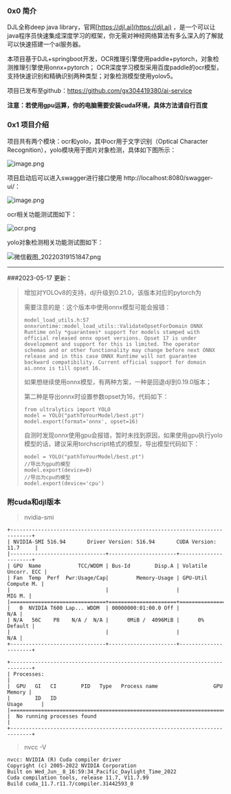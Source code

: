 ### 0x0 简介

DJL全称deep java library，官网[https://djl.ai](https://djl.ai) ，是一个可以让java程序员快速集成深度学习的框架，你无需对神经网络算法有多么深入的了解就可以快速搭建一个ai服务器。


本项目基于DJL+springboot开发，OCR推理引擎使用paddle+pytorch，对象检测推理引擎使用onnx+pytorch；
OCR深度学习模型采用百度paddle的ocr模型，支持快速识别和精确识别两种类型；对象检测模型使用yolov5。


项目已发布至github：https://github.com/gx304419380/ai-service

**注意：若使用gpu运算，你的电脑需要安装cuda环境，具体方法请自行百度**

### 0x1 项目介绍

项目共有两个模块：ocr和yolo，其中ocr用于文字识别（Optical Character Recognition），yolo模块用于图片对象检测，具体如下图所示：

![image.png](https://upload-images.jianshu.io/upload_images/13277366-7d6d8f12e4e6c957.png?imageMogr2/auto-orient/strip%7CimageView2/2/w/1240)

项目启动后可以进入swagger进行接口使用 http://localhost:8080/swagger-ui/：

![image.png](https://upload-images.jianshu.io/upload_images/13277366-c2dc2ec3a8437690.png?imageMogr2/auto-orient/strip%7CimageView2/2/w/1240)

ocr相关功能测试图如下：

![ocr.png](https://upload-images.jianshu.io/upload_images/13277366-090e53216f35db04.png?imageMogr2/auto-orient/strip%7CimageView2/2/w/1240)

yolo对象检测相关功能测试图如下：

![微信截图_20220319151847.png](https://upload-images.jianshu.io/upload_images/13277366-c5fa962cdd70bd9c.png?imageMogr2/auto-orient/strip%7CimageView2/2/w/1240)


---

###2023-05-17 更新：
> 增加对YOLOv8的支持，djl升级到0.21.0，该版本对应的pytorch为
> 
> 需要注意的是：这个版本中使用onnx模型可能会报错：
> 
> ``` model_load_utils.h:57 onnxruntime::model_load_utils::ValidateOpsetForDomain ONNX Runtime only *guarantees* support for models stamped with official released onnx opset versions. Opset 17 is under development and support for this is limited. The operator schemas and or other functionality may change before next ONNX release and in this case ONNX Runtime will not guarantee backward compatibility. Current official support for domain ai.onnx is till opset 16. ```
> 
> 如果想继续使用onnx模型，有两种方案，一种是回退djl到0.19.0版本；
> 
> 第二种是导出onnx时设置参数opset为16，代码如下：
>
>```shell
>from ultralytics import YOLO
>model = YOLO("pathToYourModel/best.pt")
>model.export(format='onnx', opset=16)
>```
>
> 自测时发现onnx使用gpu会报错，暂时未找到原因，如果使用gpu执行yolo模型的话，建议采用torchscript格式的模型，导出模型代码如下：
> 
> ```shell
> model = YOLO("pathToYourModel/best.pt")
> //导出为gpu的模型
> model.export(device=0)
> //导出为cpu的模型
> model.export(device='cpu')
>```
> 
> 
> 
> 
> 

### 附cuda和djl版本

> nvidia-smi
```shell
+-----------------------------------------------------------------------------+
| NVIDIA-SMI 516.94       Driver Version: 516.94       CUDA Version: 11.7     |
|-------------------------------+----------------------+----------------------+
| GPU  Name            TCC/WDDM | Bus-Id        Disp.A | Volatile Uncorr. ECC |
| Fan  Temp  Perf  Pwr:Usage/Cap|         Memory-Usage | GPU-Util  Compute M. |
|                               |                      |               MIG M. |
|===============================+======================+======================|
|   0  NVIDIA T600 Lap... WDDM  | 00000000:01:00.0 Off |                  N/A |
| N/A   56C    P8    N/A /  N/A |      0MiB /  4096MiB |      0%      Default |
|                               |                      |                  N/A |
+-------------------------------+----------------------+----------------------+

+-----------------------------------------------------------------------------+
| Processes:                                                                  |
|  GPU   GI   CI        PID   Type   Process name                  GPU Memory |
|        ID   ID                                                   Usage      |
|=============================================================================|
|  No running processes found                                                 |
+-----------------------------------------------------------------------------+
```

> nvcc -V
```shell
nvcc: NVIDIA (R) Cuda compiler driver
Copyright (c) 2005-2022 NVIDIA Corporation
Built on Wed_Jun__8_16:59:34_Pacific_Daylight_Time_2022
Cuda compilation tools, release 11.7, V11.7.99
Build cuda_11.7.r11.7/compiler.31442593_0
```
